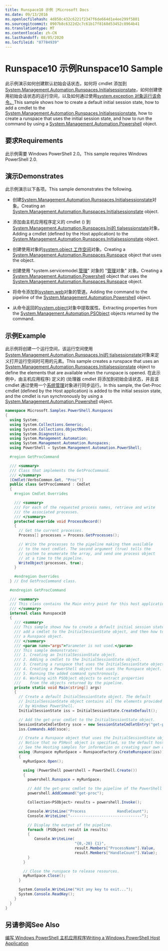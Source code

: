 ```yaml
---
title: Runspace10 示例 |Microsoft Docs
ms.date: 09/13/2016
ms.openlocfilehash: 4d858c432c6221f2347f6de664d1e4ee299f5801
ms.sourcegitcommit: 0907b8c6322d2c7c61b17f8168d53452c8964b41
ms.translationtype: MT
ms.contentlocale: zh-CN
ms.lasthandoff: 08/05/2020
ms.locfileid: "87784939"
---
```

# <a name="runspace10-sample"></a><span data-ttu-id="c5218-102">Runspace10 示例</span><span class="sxs-lookup"><span data-stu-id="c5218-102">Runspace10 Sample</span></span>

<span data-ttu-id="c5218-103">此示例演示如何创建默认初始会话状态，如何将 cmdlet 添加到[System.Management.Automation.Runspaces.Initialsessionstate](/dotnet/api/System.Management.Automation.Runspaces.InitialSessionState)，如何创建使用初始会话状态的运行空间，以及如何通过使用[system.exception 对象运行该命令。](/dotnet/api/system.management.automation.powershell)</span><span class="sxs-lookup"><span data-stu-id="c5218-103">This sample shows how to create a default initial session state, how to add a cmdlet to the [System.Management.Automation.Runspaces.Initialsessionstate](/dotnet/api/System.Management.Automation.Runspaces.InitialSessionState), how to create a runspace that uses the initial session state, and how to run the command by using a [System.Management.Automation.Powershell](/dotnet/api/system.management.automation.powershell) object.</span></span>

## <a name="requirements"></a><span data-ttu-id="c5218-104">要求</span><span class="sxs-lookup"><span data-stu-id="c5218-104">Requirements</span></span>

<span data-ttu-id="c5218-105">此示例需要 Windows PowerShell 2.0。</span><span class="sxs-lookup"><span data-stu-id="c5218-105">This sample requires Windows PowerShell 2.0.</span></span>

## <a name="demonstrates"></a><span data-ttu-id="c5218-106">演示</span><span class="sxs-lookup"><span data-stu-id="c5218-106">Demonstrates</span></span>

<span data-ttu-id="c5218-107">此示例演示以下各项。</span><span class="sxs-lookup"><span data-stu-id="c5218-107">This sample demonstrates the following.</span></span>

- <span data-ttu-id="c5218-108">创建[System.Management.Automation.Runspaces.Initialsessionstate](/dotnet/api/System.Management.Automation.Runspaces.InitialSessionState)对象。</span><span class="sxs-lookup"><span data-stu-id="c5218-108">Creating an [System.Management.Automation.Runspaces.Initialsessionstate](/dotnet/api/System.Management.Automation.Runspaces.InitialSessionState) object.</span></span>

- <span data-ttu-id="c5218-109">添加由主机应用程序定义的 cmdlet () 到[System.Management.Automation.Runspaces.Ini的 tialsessionstate](/dotnet/api/System.Management.Automation.Runspaces.InitialSessionState)对象。</span><span class="sxs-lookup"><span data-stu-id="c5218-109">Adding a cmdlet (defined by the Host application) to the [System.Management.Automation.Runspaces.Initialsessionstate](/dotnet/api/System.Management.Automation.Runspaces.InitialSessionState) object.</span></span>

- <span data-ttu-id="c5218-110">创建使用对象的[system.object 工作空间](/dotnet/api/System.Management.Automation.Runspaces.Runspace)对象。</span><span class="sxs-lookup"><span data-stu-id="c5218-110">Creating a [System.Management.Automation.Runspaces.Runspace](/dotnet/api/System.Management.Automation.Runspaces.Runspace) object that uses the object.</span></span>

- <span data-ttu-id="c5218-111">创建使用 "system.servicemodel.[管理](/dotnet/api/System.Management.Automation.Runspaces.Runspace)" 对象的 "[管理](/dotnet/api/system.management.automation.powershell)对象" 对象。</span><span class="sxs-lookup"><span data-stu-id="c5218-111">Creating a [System.Management.Automation.Powershell](/dotnet/api/system.management.automation.powershell) object that uses the [System.Management.Automation.Runspaces.Runspace](/dotnet/api/System.Management.Automation.Runspaces.Runspace) object.</span></span>

- <span data-ttu-id="c5218-112">将命令添加到[system.web](/dotnet/api/system.management.automation.powershell)对象的管道。</span><span class="sxs-lookup"><span data-stu-id="c5218-112">Adding the command to the pipeline of the [System.Management.Automation.Powershell](/dotnet/api/system.management.automation.powershell) object.</span></span>

- <span data-ttu-id="c5218-113">从命令返回的[system.object](/dotnet/api/System.Management.Automation.PSObject)对象中提取属性。</span><span class="sxs-lookup"><span data-stu-id="c5218-113">Extracting properties from the [System.Management.Automation.PSObject](/dotnet/api/System.Management.Automation.PSObject) objects returned by the command.</span></span>

## <a name="example"></a><span data-ttu-id="c5218-114">示例</span><span class="sxs-lookup"><span data-stu-id="c5218-114">Example</span></span>

<span data-ttu-id="c5218-115">此示例将创建一个运行空间，该运行空间使用[System.Management.Automation.Runspaces.Ini的 tialsessionstate](/dotnet/api/System.Management.Automation.Runspaces.InitialSessionState)对象来定义打开运行空间时可用的元素。</span><span class="sxs-lookup"><span data-stu-id="c5218-115">This sample creates a runspace that uses an [System.Management.Automation.Runspaces.Initialsessionstate](/dotnet/api/System.Management.Automation.Runspaces.InitialSessionState) object to define the elements that are available when the runspace is opened.</span></span> <span data-ttu-id="c5218-116">在此示例中，由主机应用程序) 定义的 (处理器 cmdlet 将添加到初始会话状态，并且该 cmdlet 通过使用一个[系统管理](/dotnet/api/system.management.automation.powershell)对象进行同步运行。</span><span class="sxs-lookup"><span data-stu-id="c5218-116">In this sample, the Get-Proc cmdlet (defined by the Host application) is added to the initial session state, and the cmdlet is run synchronously by using a [System.Management.Automation.Powershell](/dotnet/api/system.management.automation.powershell) object.</span></span>

```csharp
namespace Microsoft.Samples.PowerShell.Runspaces
{
  using System;
  using System.Collections.Generic;
  using System.Collections.ObjectModel;
  using System.Diagnostics;
  using System.Management.Automation;
  using System.Management.Automation.Runspaces;
  using PowerShell = System.Management.Automation.PowerShell;

  #region GetProcCommand

  /// <summary>
  /// Class that implements the GetProcCommand.
  /// </summary>
  [Cmdlet(VerbsCommon.Get, "Proc")]
  public class GetProcCommand : Cmdlet
  {
    #region Cmdlet Overrides

    /// <summary>
    /// For each of the requested process names, retrieve and write
    /// the associated processes.
    /// </summary>
    protected override void ProcessRecord()
    {
      // Get the current processes.
      Process[] processes = Process.GetProcesses();

      // Write the processes to the pipeline making them available
      // to the next cmdlet. The second argument (true) tells the
      // system to enumerate the array, and send one process object
      // at a time to the pipeline.
      WriteObject(processes, true);
    }

    #endregion Overrides
  } // End GetProcCommand class.

  #endregion GetProcCommand

  /// <summary>
  /// This class contains the Main entry point for this host application.
  /// </summary>
  internal class Runspace10
  {
    /// <summary>
    /// This sample shows how to create a default initial session state, how to add
    /// add a cmdlet to the InitialSessionState object, and then how to create
    /// a Runspace object.
    /// </summary>
    /// <param name="args">Parameter is not used.</param>
    /// This sample demonstrates:
    /// 1. Creating an InitialSessionState object.
    /// 2. Adding a cmdlet to the InitialSessionState object.
    /// 3. Creating a runspace that uses the InitialSessionState object.
    /// 4. Creating a PowerShell object that uses the Runspace object.
    /// 5. Running the added command synchronously.
    /// 6. Working with PSObject objects to extract properties
    ///    from the objects returned by the pipeline.
    private static void Main(string[] args)
    {
      // Create a default InitialSessionState object. The default
      // InitialSessionState object contains all the elements provided
      // by Windows PowerShell.
      InitialSessionState iss = InitialSessionState.CreateDefault();

      // Add the get-proc cmdlet to the InitialSessionState object.
      SessionStateCmdletEntry ssce = new SessionStateCmdletEntry("get-proc", typeof(GetProcCommand), null);
      iss.Commands.Add(ssce);

      // Create a Runspace object that uses the InitialSessionState object.
      // Notice that no PSHost object is specified, so the default host is used.
      // See the Hosting samples for information on creating your own custom host.
      using (Runspace myRunSpace = RunspaceFactory.CreateRunspace(iss))
      {
        myRunSpace.Open();

        using (PowerShell powershell = PowerShell.Create())
        {
          powershell.Runspace = myRunSpace;

          // Add the get-proc cmdlet to the pipeline of the PowerShell object.
          powershell.AddCommand("get-proc");

          Collection<PSObject> results = powershell.Invoke();

          Console.WriteLine("Process              HandleCount");
          Console.WriteLine("--------------------------------");

          // Display the output of the pipeline.
          foreach (PSObject result in results)
          {
             Console.WriteLine(
                               "{0,-20} {1}",
                               result.Members["ProcessName"].Value,
                               result.Members["HandleCount"].Value);
          }
        }

        // Close the runspace to release resources.
        myRunSpace.Close();
      }

      System.Console.WriteLine("Hit any key to exit...");
      System.Console.ReadKey();
    }
  }
}
```

## <a name="see-also"></a><span data-ttu-id="c5218-117">另请参阅</span><span class="sxs-lookup"><span data-stu-id="c5218-117">See Also</span></span>

[<span data-ttu-id="c5218-118">编写 Windows PowerShell 主机应用程序</span><span class="sxs-lookup"><span data-stu-id="c5218-118">Writing a Windows PowerShell Host Application</span></span>](./writing-a-windows-powershell-host-application.md)

